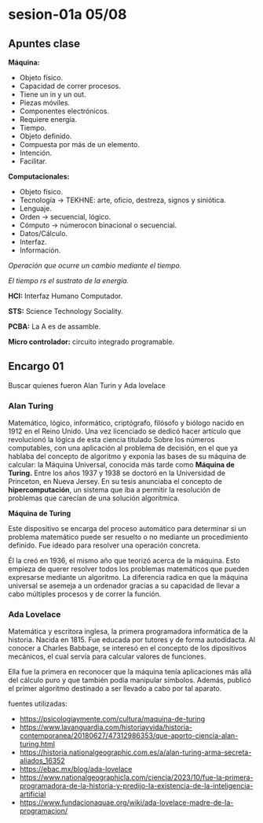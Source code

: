 # sesion-01a 05/08

## Apuntes clase

**Máquina:**
* Objeto físico.
* Capacidad de correr procesos.
* Tiene un in y un out.
* Piezas móviles.
* Componentes electrónicos.
* Requiere energía.
* Tiempo.
* Objeto definido.
* Compuesta por más de un elemento.
* Intención.
* Facilitar.


**Computacionales:**
* Objeto físico.
* Tecnología -> TEKHNE: arte, oficio, destreza, signos y siniótica.
* Lenguaje.
* Orden -> secuencial, lógico.
* Cómputo -> númerocon binacional o secuencial.
* Datos/Cálculo.
* Interfaz.
* Información.

*Operación que ocurre un cambio mediante el tiempo.*

*El tiempo rs el sustrato de la energía.*

**HCI:** Interfaz Humano Computador.

**STS:** Science Technology Sociality.
  
**PCBA:** La A es de assamble.

**Micro controlador:** circuito integrado programable.

## Encargo 01

Buscar quienes fueron Alan Turin y Ada lovelace

### Alan Turing

Matemático, lógico, informático, criptógrafo, filósofo y biólogo nacido en 1912 en el Reino Unido.
Una vez licenciado se dedicó hacer artículo que revolucionó la lógica de esta ciencia titulado Sobre los números computables, con una aplicación al problema de decisión, en el que ya hablaba del concepto de algoritmo y exponía las bases de su máquina de calcular: la Máquina Universal, conocida más tarde como **Máquina de Turing.**
Entre los años 1937 y 1938 se doctoró en la Universidad de Princeton, en Nueva Jersey. En su tesis anunciaba el concepto de **hipercomputación**, un sistema que iba a permitir la resolución de problemas que carecían de una solución algorítmica.

**Máquina de Turing**

Este dispositivo se encarga del proceso automático para determinar si un problema matemático puede ser resuelto o no mediante un procedimiento definido. Fue ideado para resolver una operación concreta.

Él la creó en 1936, el mismo año que teorizó acerca de la máquina.
Esto empieza de querer resolver todos los problemas matemáticos que pueden expresarse mediante un algoritmo. La diferencia radica en que la máquina universal se asemeja a un ordenador gracias a su capacidad de llevar a cabo múltiples procesos y de correr la función.

### Ada Lovelace

Matemática y escritora inglesa, la primera programadora informática de la historia.
Nacida en 1815. Fue educada por tutores y de forma autodidacta. Al conocer a  Charles Babbage, se interesó en el concepto de los dipositivos mecánicos, el cual servía para calcular valores de funciones.

Ella fue la primera en reconocer que la máquina tenía aplicaciones más allá del cálculo puro y que también podía manipular símbolos. Además, publicó el primer algoritmo destinado a ser llevado a cabo por tal aparato. 

fuentes utilizadas:
* <https://psicologiaymente.com/cultura/maquina-de-turing>
* <https://www.lavanguardia.com/historiayvida/historia-contemporanea/20180627/47312986353/que-aporto-ciencia-alan-turing.html>
* <https://historia.nationalgeographic.com.es/a/alan-turing-arma-secreta-aliados_16352>
* <https://ebac.mx/blog/ada-lovelace>
* <https://www.nationalgeographicla.com/ciencia/2023/10/fue-la-primera-programadora-de-la-historia-y-predijo-la-existencia-de-la-inteligencia-artificial>
* <https://www.fundacionaquae.org/wiki/ada-lovelace-madre-de-la-programacion/>
